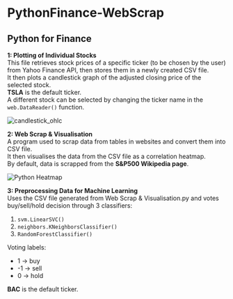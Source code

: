 # PythonFinance-WebScrap
## Python for Finance

**1: Plotting of Individual Stocks <br/>** 
This file retrieves stock prices of a specific ticker (to be chosen by the user) from Yahoo Finance API, then stores them in a newly created CSV file. <br/>
It then plots a candlestick graph of the adjusted closing price of the selected stock. <br/>
**TSLA** is the default ticker. <br/>
A different stock can be selected by changing the ticker name in the `web.DataReader()` function. <br/>

![candlestick_ohlc](https://user-images.githubusercontent.com/47865641/73657748-e5734c00-46cd-11ea-9782-8a504c348672.JPG)


**2: Web Scrap & Visualisation <br/>** 
A program used to scrap data from tables in websites and convert them into CSV file. <br/>
It then visualises the data from the CSV file as a correlation heatmap. <br/>
By default, data is scrapped from the **S&P500 Wikipedia page**. <br/>

![Python Heatmap](https://user-images.githubusercontent.com/47865641/73657848-15baea80-46ce-11ea-9a22-1a169f167b8c.JPG)

**3: Preprocessing Data for Machine Learning <br/>** 
Uses the CSV file generated from Web Scrap & Visualisation.py and votes buy/sell/hold decision through 3 classifiers: <br/>
1. `svm.LinearSVC()`
2. `neighbors.KNeighborsClassifier()`
3. `RandomForestClassifier()`

Voting labels:
- 1 -> buy
- -1 -> sell
- 0 -> hold

**BAC** is the default ticker.
